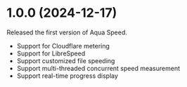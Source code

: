 # 1.0.0 (2024-12-17)

Released the first version of Aqua Speed.

- Support for Cloudflare metering
- Support for LibreSpeed
- Support customized file speeding
- Support multi-threaded concurrent speed measurement
- Support real-time progress display